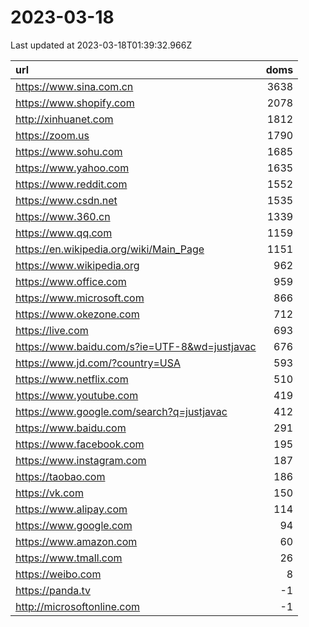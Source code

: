 # 2023-03-18

<!-- BEGIN -->
Last updated at 2023-03-18T01:39:32.966Z

url | doms
:- | -:
https://www.sina.com.cn | 3638
https://www.shopify.com | 2078
http://xinhuanet.com | 1812
https://zoom.us | 1790
https://www.sohu.com | 1685
https://www.yahoo.com | 1635
https://www.reddit.com | 1552
https://www.csdn.net | 1535
https://www.360.cn | 1339
https://www.qq.com | 1159
https://en.wikipedia.org/wiki/Main_Page | 1151
https://www.wikipedia.org | 962
https://www.office.com | 959
https://www.microsoft.com | 866
https://www.okezone.com | 712
https://live.com | 693
https://www.baidu.com/s?ie=UTF-8&wd=justjavac | 676
https://www.jd.com/?country=USA | 593
https://www.netflix.com | 510
https://www.youtube.com | 419
https://www.google.com/search?q=justjavac | 412
https://www.baidu.com | 291
https://www.facebook.com | 195
https://www.instagram.com | 187
https://taobao.com | 186
https://vk.com | 150
https://www.alipay.com | 114
https://www.google.com | 94
https://www.amazon.com | 60
https://www.tmall.com | 26
https://weibo.com | 8
https://panda.tv | -1
http://microsoftonline.com | -1
<!-- END -->
